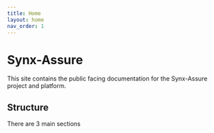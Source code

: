 ```yaml
---
title: Home
layout: home
nav_order: 1
---
```


# Synx-Assure

This site contains the public facing documentation for the Synx-Assure project and platform.

## Structure

There are 3 main sections